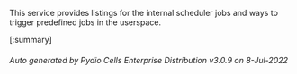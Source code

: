 






This service provides listings for the internal scheduler jobs and ways to trigger predefined jobs in the userspace.

[:summary]

###### Auto generated by Pydio Cells Enterprise Distribution v3.0.9 on 8-Jul-2022
